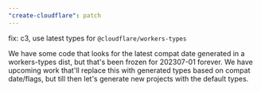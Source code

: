 ```yaml
---
"create-cloudflare": patch
---
```


fix: c3, use latest types for `@cloudflare/workers-types`

We have some code that looks for the latest compat date generated in a workers-types dist, but that's been frozen for 202307-01 forever. We have upcoming work that'll replace this with generated types based on compat date/flags, but till then let's generate new projects with the default types.
